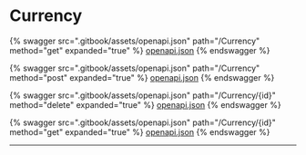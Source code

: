 # Currency

{% swagger src=".gitbook/assets/openapi.json" path="/Currency" method="get" expanded="true" %}
[openapi.json](.gitbook/assets/openapi.json)
{% endswagger %}

{% swagger src=".gitbook/assets/openapi.json" path="/Currency" method="post" expanded="true" %}
[openapi.json](.gitbook/assets/openapi.json)
{% endswagger %}

{% swagger src=".gitbook/assets/openapi.json" path="/Currency/{id}" method="delete" expanded="true" %}
[openapi.json](.gitbook/assets/openapi.json)
{% endswagger %}

{% swagger src=".gitbook/assets/openapi.json" path="/Currency/{id}" method="get" expanded="true" %}
[openapi.json](.gitbook/assets/openapi.json)
{% endswagger %}

***
